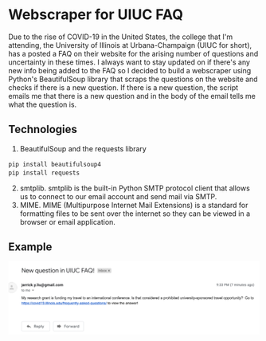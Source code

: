 # Webscraper for UIUC FAQ

Due to the rise of COVID-19 in the United States, the college that I'm attending, the University of Illinois at Urbana-Champaign (UIUC for short), has a posted a FAQ on their website for the arising number of questions and uncertainty in these times. I always want to stay updated on if there's any new info being added to the FAQ so I decided to build a webscraper using Python's BeautifulSoup library that scraps the questions on the website and checks if there is a new question. If there is a new question, the script emails me that there is a new question and in the body of the email tells me what the question is.  

## Technologies 

1. BeautifulSoup and the requests library

```bash
pip install beautifulsoup4
pip install requests
```

2. smtplib. smtplib is the built-in Python SMTP protocol client that allows us to connect to our email account and send mail via SMTP.
3. MIME. MIME (Multipurpose Internet Mail Extensions) is a standard for formatting files to be sent over the internet so they can be viewed in a browser or email application.

## Example

![demo](demo/demo.png)
